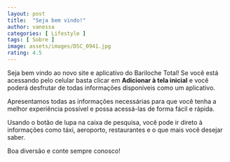```yaml
---
layout: post
title:  "Seja bem vindo!"
author: vanessa
categories: [ Lifestyle ]
tags: [ Sobre ]
image: assets/images/DSC_0941.jpg
rating: 4.5
---
```


Seja bem vindo ao novo site e aplicativo do Bariloche Total! Se você está acessando pelo celular basta clicar em **Adicionar à tela inicial** e você poderá desfrutar de todas informações disponíveis como um aplicativo.

Apresentamos todas as informações necessárias para que você tenha a melhor experiência possível e possa acessá-las de forma fácil e rápida.

Usando o botão de lupa na caixa de pesquisa, você pode ir direto à informações como táxi, aeroporto, restaurantes e o que mais você desejar saber.

Boa diversão e conte sempre conosco!


